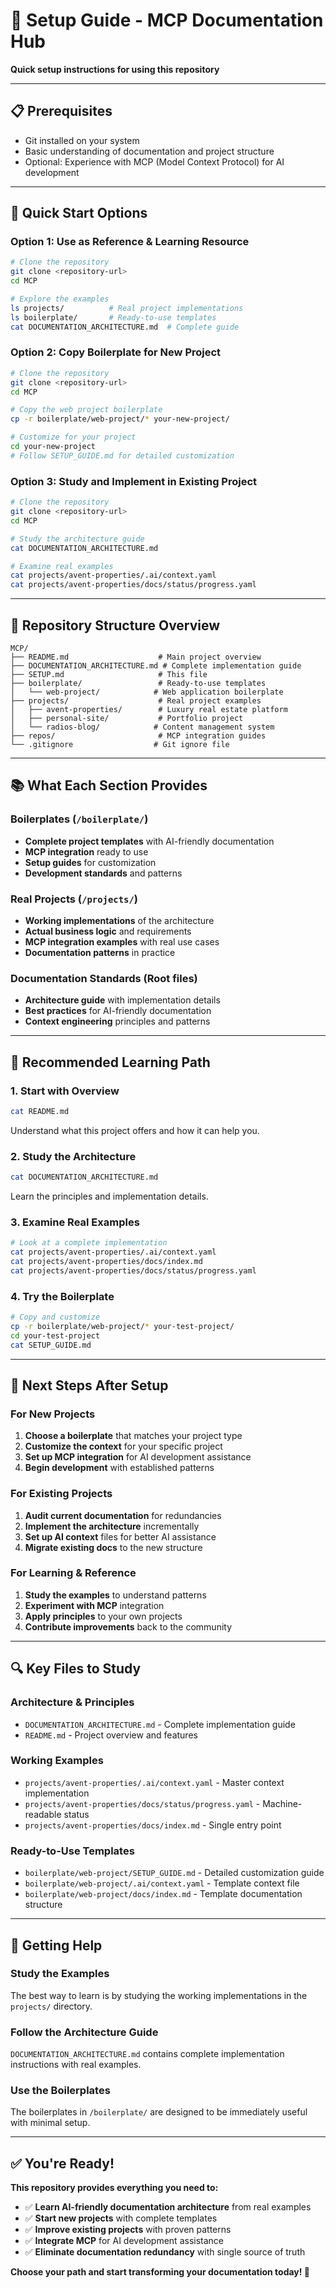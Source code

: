 # 🚀 Setup Guide - MCP Documentation Hub

**Quick setup instructions for using this repository**

---

## 📋 **Prerequisites**

- Git installed on your system
- Basic understanding of documentation and project structure
- Optional: Experience with MCP (Model Context Protocol) for AI development

---

## 🎯 **Quick Start Options**

### **Option 1: Use as Reference & Learning Resource**
```bash
# Clone the repository
git clone <repository-url>
cd MCP

# Explore the examples
ls projects/          # Real project implementations
ls boilerplate/       # Ready-to-use templates
cat DOCUMENTATION_ARCHITECTURE.md  # Complete guide
```

### **Option 2: Copy Boilerplate for New Project**
```bash
# Clone the repository
git clone <repository-url>
cd MCP

# Copy the web project boilerplate
cp -r boilerplate/web-project/* your-new-project/

# Customize for your project
cd your-new-project
# Follow SETUP_GUIDE.md for detailed customization
```

### **Option 3: Study and Implement in Existing Project**
```bash
# Clone the repository
git clone <repository-url>
cd MCP

# Study the architecture guide
cat DOCUMENTATION_ARCHITECTURE.md

# Examine real examples
cat projects/avent-properties/.ai/context.yaml
cat projects/avent-properties/docs/status/progress.yaml
```

---

## 🔧 **Repository Structure Overview**

```
MCP/
├── README.md                    # Main project overview
├── DOCUMENTATION_ARCHITECTURE.md # Complete implementation guide
├── SETUP.md                     # This file
├── boilerplate/                 # Ready-to-use templates
│   └── web-project/            # Web application boilerplate
├── projects/                    # Real project examples
│   ├── avent-properties/        # Luxury real estate platform
│   ├── personal-site/           # Portfolio project
│   └── radios-blog/            # Content management system
├── repos/                       # MCP integration guides
└── .gitignore                  # Git ignore file
```

---

## 📚 **What Each Section Provides**

### **Boilerplates** (`/boilerplate/`)
- **Complete project templates** with AI-friendly documentation
- **MCP integration** ready to use
- **Setup guides** for customization
- **Development standards** and patterns

### **Real Projects** (`/projects/`)
- **Working implementations** of the architecture
- **Actual business logic** and requirements
- **MCP integration examples** with real use cases
- **Documentation patterns** in practice

### **Documentation Standards** (Root files)
- **Architecture guide** with implementation details
- **Best practices** for AI-friendly documentation
- **Context engineering** principles and patterns

---

## 🎯 **Recommended Learning Path**

### **1. Start with Overview**
```bash
cat README.md
```
Understand what this project offers and how it can help you.

### **2. Study the Architecture**
```bash
cat DOCUMENTATION_ARCHITECTURE.md
```
Learn the principles and implementation details.

### **3. Examine Real Examples**
```bash
# Look at a complete implementation
cat projects/avent-properties/.ai/context.yaml
cat projects/avent-properties/docs/index.md
cat projects/avent-properties/docs/status/progress.yaml
```

### **4. Try the Boilerplate**
```bash
# Copy and customize
cp -r boilerplate/web-project/* your-test-project/
cd your-test-project
cat SETUP_GUIDE.md
```

---

## 🚀 **Next Steps After Setup**

### **For New Projects**
1. **Choose a boilerplate** that matches your project type
2. **Customize the context** for your specific project
3. **Set up MCP integration** for AI development assistance
4. **Begin development** with established patterns

### **For Existing Projects**
1. **Audit current documentation** for redundancies
2. **Implement the architecture** incrementally
3. **Set up AI context** files for better AI assistance
4. **Migrate existing docs** to the new structure

### **For Learning & Reference**
1. **Study the examples** to understand patterns
2. **Experiment with MCP** integration
3. **Apply principles** to your own projects
4. **Contribute improvements** back to the community

---

## 🔍 **Key Files to Study**

### **Architecture & Principles**
- `DOCUMENTATION_ARCHITECTURE.md` - Complete implementation guide
- `README.md` - Project overview and features

### **Working Examples**
- `projects/avent-properties/.ai/context.yaml` - Master context implementation
- `projects/avent-properties/docs/status/progress.yaml` - Machine-readable status
- `projects/avent-properties/docs/index.md` - Single entry point

### **Ready-to-Use Templates**
- `boilerplate/web-project/SETUP_GUIDE.md` - Detailed customization guide
- `boilerplate/web-project/.ai/context.yaml` - Template context file
- `boilerplate/web-project/docs/index.md` - Template documentation structure

---

## 🤝 **Getting Help**

### **Study the Examples**
The best way to learn is by studying the working implementations in the `projects/` directory.

### **Follow the Architecture Guide**
`DOCUMENTATION_ARCHITECTURE.md` contains complete implementation instructions with real examples.

### **Use the Boilerplates**
The boilerplates in `/boilerplate/` are designed to be immediately useful with minimal setup.

---

## ✅ **You're Ready!**

**This repository provides everything you need to:**
- ✅ **Learn AI-friendly documentation architecture** from real examples
- ✅ **Start new projects** with complete templates
- ✅ **Improve existing projects** with proven patterns
- ✅ **Integrate MCP** for AI development assistance
- ✅ **Eliminate documentation redundancy** with single source of truth

**Choose your path and start transforming your documentation today! 🚀**
